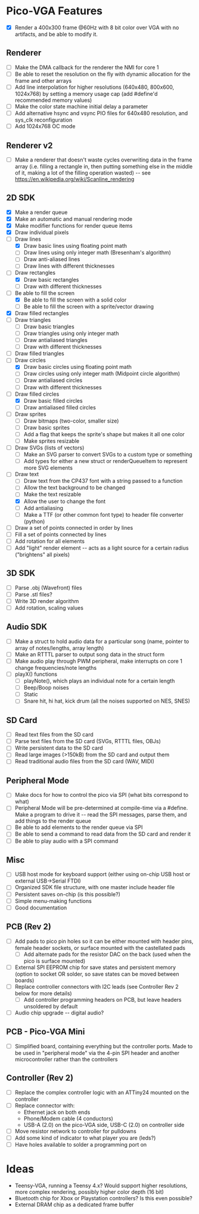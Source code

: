 # Pico-VGA Features

- [x] Render a 400x300 frame @60Hz with 8 bit color over VGA with no artifacts, and be able to modify it.

## Renderer
- [ ] Make the DMA callback for the renderer the NMI for core 1
- [ ] Be able to reset the resolution on the fly with dynamic allocation for the frame and other arrays
- [ ] Add line interpolation for higher resolutions (640x480, 800x600, 1024x768) by setting a memory usage cap (add #define'd recommended memory values)
- [ ] Make the color state machine initial delay a parameter
- [ ] Add alternative hsync and vsync PIO files for 640x480 resolution, and sys_clk reconfiguration
- [ ] Add 1024x768 OC mode

## Renderer v2
- [ ] Make a renderer that doesn't waste cycles overwriting data in the frame array (i.e. filling a rectangle in, then putting something else in the middle of it, making a lot of the filling operation wasted) -- see https://en.wikipedia.org/wiki/Scanline_rendering

## 2D SDK
- [x] Make a render queue
- [x] Make an automatic and manual rendering mode
- [x] Make modifier functions for render queue items
- [x] Draw individual pixels
- [ ] Draw lines
  - [x] Draw basic lines using floating point math
  - [ ] Draw lines using only integer math (Bresenham's algorithm)
  - [ ] Draw anti-aliased lines
  - [ ] Draw lines with different thicknesses
- [ ] Draw rectangles
  - [x] Draw basic rectangles
  - [ ] Draw with different thicknesses
- [ ] Be able to fill the screen
  - [x] Be able to fill the screen with a solid color
  - [ ] Be able to fill the screen with a sprite/vector drawing
- [x] Draw filled rectangles
- [ ] Draw triangles
  - [ ] Draw basic triangles
  - [ ] Draw triangles using only integer math
  - [ ] Draw antialiased triangles
  - [ ] Draw with different thicknesses
- [ ] Draw filled triangles
- [ ] Draw circles
  - [x] Draw basic circles using floating point math
  - [ ] Draw circles using only integer math (Midpoint circle algorithm)
  - [ ] Draw antialiased circles
  - [ ] Draw with different thicknesses
- [ ] Draw filled circles
  - [x] Draw basic filled circles
  - [ ] Draw antialiased filled circles
- [ ] Draw sprites
  - [ ] Draw bitmaps (two-color, smaller size)
  - [ ] Draw basic sprites
  - [ ] Add a flag that keeps the sprite's shape but makes it all one color
  - [ ] Make sprites resizable
- [ ] Draw SVGs (lists of vectors)
  - [ ] Make an SVG parser to convert SVGs to a custom type or something
  - [ ] Add types for either a new struct or renderQueueItem to represent more SVG elements
- [ ] Draw text
  - [ ] Draw text from the CP437 font with a string passed to a function
  - [ ] Allow the text background to be changed
  - [ ] Make the text resizable
  - [x] Allow the user to change the font
  - [ ] Add antialiasing
  - [ ] Make a TTF (or other common font type) to header file converter (python)
- [ ] Draw a set of points connected in order by lines
- [ ] Fill a set of points connected by lines
- [ ] Add rotation for all elements
- [ ] Add "light" render element -- acts as a light source for a certain radius ("brightens" all pixels)

## 3D SDK
- [ ] Parse .obj (Wavefront) files
- [ ] Parse .stl files?
- [ ] Write 3D render algorithm
- [ ] Add rotation, scaling values

## Audio SDK
- [ ] Make a struct to hold audio data for a particular song (name, pointer to array of notes/lengths, array length)
- [ ] Make an RTTTL parser to output song data in the struct form
- [ ] Make audio play through PWM peripheral, make interrupts on core 1 change frequencies/note lengths
- [ ] playX() functions
  - [ ] playNote(), which plays an individual note for a certain length
  - [ ] Beep/Boop noises
  - [ ] Static
  - [ ] Snare hit, hi hat, kick drum (all the noises supported on NES, SNES)

## SD Card
- [ ] Read text files from the SD card
- [ ] Parse text files from the SD card (SVGs, RTTTL files, OBJs)
- [ ] Write persistent data to the SD card
- [ ] Read large images (>150kB) from the SD card and output them
- [ ] Read traditional audio files from the SD card (WAV, MIDI)

## Peripheral Mode
- [ ] Make docs for how to control the pico via SPI (what bits correspond to what)
- [ ] Peripheral Mode will be pre-determined at compile-time via a #define. Make a program to drive it -- read the SPI messages, parse them, and add things to the render queue
- [ ] Be able to add elements to the render queue via SPI
- [ ] Be able to send a command to read data from the SD card and render it
- [ ] Be able to play audio with a SPI command

## Misc
- [ ] USB host mode for keyboard support (either using on-chip USB host or external USB->Serial FTDI)
- [ ] Organized SDK file structure, with one master include header file
- [ ] Persistent saves on-chip (is this possible?)
- [ ] Simple menu-making functions
- [ ] Good documentation

## PCB (Rev 2)
- [ ] Add pads to pico pin holes so it can be either mounted with header pins, female header sockets, or surface mounted with the castellated pads
  - [ ] Add alternate pads for the resistor DAC on the back (used when the pico is surface mounted)
- [ ] External SPI EEPROM chip for save states and persistent memory (option to socket OR solder, so save states can be moved between boards)
- [ ] Replace controller connectors with I2C leads (see Controller Rev 2 below for more details)
  - [ ] Add controller programming headers on PCB, but leave headers unsoldered by default
- [ ] Audio chip upgrade -- digital audio?

## PCB - Pico-VGA Mini
- [ ] Simplified board, containing everything but the controller ports. Made to be used in "peripheral mode" via the 4-pin SPI header and another microcontroller rather than the controllers

## Controller (Rev 2)
- [ ] Replace the complex controller logic with an ATTiny24 mounted on the controller
- [ ] Replace connector with:
  - Ethernet jack on both ends
  - Phone/Modem cable (4 conductors)
  - USB-A (2.0) on the pico-VGA side, USB-C (2.0) on controller side
- [ ] Move resistor network to controller for pulldowns
- [ ] Add some kind of indicator to what player you are (leds?)
- [ ] Have holes available to solder a programming port on

# Ideas
- Teensy-VGA, running a Teensy 4.x? Would support higher resolutions, more complex rendering, possibly higher color depth (16 bit)
- Bluetooth chip for Xbox or Playstation controllers? Is this even possible?
- External DRAM chip as a dedicated frame buffer